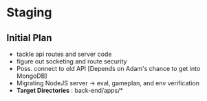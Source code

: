# Staging

## Initial Plan
- tackle api routes and server code
- figure out socketing and route security
- Poss. connect to old API [Depends on Adam's chance to get into MongoDB]
- Migrating NodeJS server -> eval, gameplan, and env verification
- **Target Directories** : back-end/apps/*
